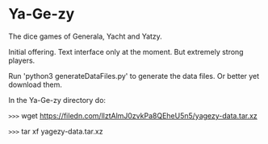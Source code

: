 # Ya-Ge-zy
The dice games of Generala, Yacht and Yatzy.

Initial offering. Text interface only at the moment. But extremely strong players.

Run 'python3 generateDataFiles.py' to generate the data files.
Or better yet download them.

In the Ya-Ge-zy directory do:

`>>>` wget https://filedn.com/llztAlmJ0zvkPa8QEheU5n5/yagezy-data.tar.xz

`>>>` tar xf yagezy-data.tar.xz
